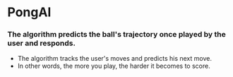 # PongAI
### The algorithm predicts the ball's trajectory once played by the user and responds.

- The algorithm tracks the user's moves and predicts his next move.
- In other words, the more you play, the harder it becomes to score.
        